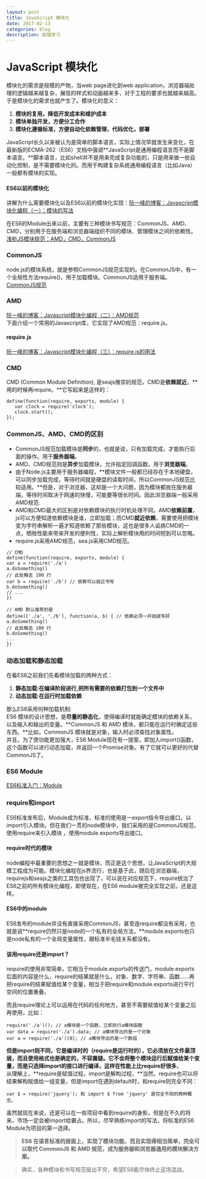 ```yaml
---
layout: post
title: JavaScript 模块化   
date: 2017-02-13
categories: blog
description: 前端学习
---
```


# JavaScript 模块化          
模块化的需求是规模的产物，当web page进化到web application，浏览器端处理的逻辑越来越复杂，展现的样式和动画越来多，对于工程的要求也就越来越高。于是模块化的需求也就产生了。模块化的意义：          
1. **模块的复用，降低开发成本和维护成本**          
2. **模块单独开发，方便分工合作**          
3. **模块化遵循标准，方便自动化依赖管理，代码优化，部署**          

JavaScript长久以来被认为是简单的脚本语言，实际上情况早就发生来变化，在最新版的ECMA-262（ES6）文档中强调**JavaScript是通用编程语言而不是脚本语言。**脚本语言，比如shell并不是用来完成复杂功能的，只是用来做一些自动化控制，是不需要模块化的。而用于构建复杂系统通用编程语言（比如Java）一般都有模块的实现。          

#### ES6以前的模块化          
讲解为什么需要模块化以及ES6以前的模块化实现：[阮一峰的博客：Javascript模块化编程（一）：模块的写法](http://www.ruanyifeng.com/blog/2012/10/javascript_module.html)          

在ES6的Module出来以前，主要有三种模块书写规范：CommonJS、AMD、CMD，分别用于在服务端和浏览器端组织不同的模块、管理模块之间的依赖性。          
[浅析JS模块规范：AMD，CMD，CommonJS](http://www.jianshu.com/p/09ffac7a3b2c)          

### CommonJS          
node.js的模块系统，就是参照CommonJS规范实现的。在CommonJS中，有一个全局性方法require()，用于加载模块。CommonJS适用于服务端。          
[CommonJS规范](http://javascript.ruanyifeng.com/nodejs/module.html#toc4)          

### AMD          
[阮一峰的博客：Javascript模块化编程（二）：AMD规范](http://www.ruanyifeng.com/blog/2012/10/asynchronous_module_definition.html)          
下面介绍一个常用的Javascript库，它实现了AMD规范：require.js。          

#### require.js          
[阮一峰的博客：Javascript模块化编程（三）：require.js的用法](http://www.ruanyifeng.com/blog/2012/11/require_js.html)          

### CMD          
CMD (Common Module Definition), 是seajs推崇的规范，CMD是**依赖就近**，**用的时候再require。**它写起来是这样的：          

```
define(function(require, exports, module) {
   var clock = require('clock');
   clock.start();
});
```

### CommonJS、AMD、CMD的区别          
 - CommonJS规范加载模块是**同步**的，也就是说，只有加载完成，才能执行后面的操作。用于**服务器端**。          
 - AMD、CMD规范则是**异步**加载模块，允许指定回调函数。用于**浏览器端**。          
 - 由于Node.js主要用于服务器编程，**模块文件一般都已经存在于本地硬盘，可以同步加载完成，等待时间就是硬盘的读取时间，所以CommonJS规范比较适用。**但是，对于浏览器，这却是一个大问题，因为模块都放在服务器端，等待时间取决于网速的快慢，可能要等很长时间。因此浏览器端一般采用AMD规范.          
 - AMD和CMD最大的区别是对依赖模块的执行时机处理不同。AMD**依赖前置**，js可以方便知道依赖模块是谁，立即加载；而CMD**就近依赖**，需要使用把模块变为字符串解析一遍才知道依赖了那些模块，这也是很多人诟病CMD的一点，牺牲性能来带来开发的便利性，实际上解析模块用的时间短到可以忽略。          
 - require.js采用AMD规范，sea.js采用CMD规范。          

```
// CMD
define(function(require, exports, module) {
var a = require('./a')
a.doSomething()
// 此处略去 100 行
var b = require('./b') // 依赖可以就近书写
b.doSomething()
// ... 
})

// AMD 默认推荐的是
define(['./a', './b'], function(a, b) { // 依赖必须一开始就写好
a.doSomething()
// 此处略去 100 行
b.doSomething()
...
}) 
```

### 动态加载和静态加载          
在看ES6之前我们先看模块加载的两种方式：          
1. **静态加载:在编译阶段进行,把所有需要的依赖打包到一个文件中**          
2. **动态加载:在运行时加载依赖**          

那么ES6采用何种加载机制:          
ES6 模块的设计思想，是**尽量的静态化**，使得编译时就能确定模块的依赖关系，以及输入和输出的变量。**CommonJS 和 AMD 模块，都只能在运行时确定这些东西。**比如，CommonJS 模块就是对象，输入时必须查找对象属性。          
并且，为了使功能更加强大，ES6 Module现在有一提案，即加入import()函数，这个函数可以进行动态加载，并返回一个Promise对象。有了它就可以更好的代替CommonJS了。   

### ES6 Module          
[ES6标准入门：Module](http://es6.ruanyifeng.com/#docs/module)          

### require和import          
ES6标准发布后，Module成为标准，标准的使用是一export指令导出接口，以import引入模块。但在我们一贯的node模块中，我们采用的是CommonJS规范，使用require来引入模块 ，使用module.exports导出接口。                    

#### require时代的模块          
node编程中最重要的思想之一就是模块，而正是这个思想，让JavaScript的大规模工程成为可能。模块化编程在js界流行，也是基于此，随后在浏览器端，requirejs和seajs之类的工具包也出现了，可以说在对应规范下，require统治了ES6之前的所有模块化编程，即使现在，在ES6 module被完全实现之前，还是这样。          

#### ES6中的module          
ES6发布的module并没有直接采用CommonJS，甚至连require都没有采用，也就是说**require仍然只是node的一个私有的全局方法，**module.exports也只是node私有的一个全局变量属性，跟标准半毛钱关系都没有。          

#### 该用require还是import？          
require的使用非常简单，它相当于module.exports的传送门，module.exports后面的内容是什么，require的结果就是什么，对象、数字、字符串、函数……再把require的结果赋值给某个变量，相当于把require和module.exports进行平行空间的位置重叠。          

而且require理论上可以运用在代码的任何地方，甚至不需要赋值给某个变量之后再使用，比如：          

```
require('./a')(); // a模块是一个函数，立即执行a模块函数
var data = require('./a').data; // a模块导出的是一个对象
var a = require('./a')[0]; // a模块导出的是一个数组
```
**但是import则不同，它是编译时的（require是运行时的），它必须放在文件最顶层，而且使用格式也是确定的，不容置疑。**它不会将整个模块运行后赋值给某个变量，而是只选择import的接口进行编译，这样在**性能上比require好很多**。          
从理解上，**require是赋值过程，import是解构过程，**当然，require也可以将结果解构赋值给一组变量，但是import在遇到default时，和require则完全不同：           

```
var $ = require('jquery'); 和 import $ from 'jquery' 是完全不同的两种概念。
```
虽然就现在来说，还是可以在一些项目中看到require的身影，但是在不久的将来，市场一定会被import给霸占。所以，尽早熟练import的写法，将标准的ES6 Module为项目的第一选择。          

> **ES6 在语言标准的层面上，实现了模块功能，而且实现得相当简单，完全可以取代 CommonJS 和 AMD 规范，成为服务器和浏览器通用的模块解决方案。**          


> 确实，各种模块和书写规范层出不穷，希望ES6能尽快终止这场混战。          
